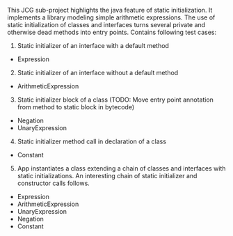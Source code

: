 This JCG sub-project highlights the java feature of static initialization. It implements a library modeling simple arithmetic expressions. The use of static initialization of classes and interfaces turns several private and otherwise dead methods into entry points.
Contains following test cases:

 1. Static initializer of an interface with a default method
   * Expression
 2. Static initializer of an interface without a default method
   * ArithmeticExpression
 3. Static initializer block of a class (TODO: Move entry point annotation from method to static block in bytecode)
   * Negation
   * UnaryExpression
 4. Static initializer method call in declaration of a class
   * Constant
 5. App instantiates a class extending a chain of classes and interfaces with static initializations. An interesting chain of static initializer and constructor calls follows.
   * Expression
   * ArithmeticExpression
   * UnaryExpression
   * Negation
   * Constant
